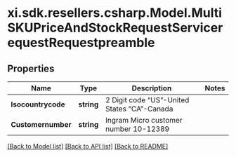 # xi.sdk.resellers.csharp.Model.MultiSKUPriceAndStockRequestServicerequestRequestpreamble

## Properties

Name | Type | Description | Notes
------------ | ------------- | ------------- | -------------
**Isocountrycode** | **string** | 2 Digit code “US”-United States “CA”-Canada | 
**Customernumber** | **string** | Ingram Micro customer number 10-12389 | 

[[Back to Model list]](../README.md#documentation-for-models) [[Back to API list]](../README.md#documentation-for-api-endpoints) [[Back to README]](../README.md)

